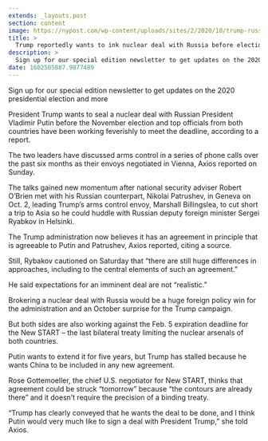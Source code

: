 ```yaml
--- 
extends: _layouts.post 
section: content 
image: https://nypost.com/wp-content/uploads/sites/2/2020/10/trump-russia-59.jpg?quality=90&strip=all&w=1200 
title: > 
  Trump reportedly wants to ink nuclear deal with Russia before election 
description: > 
  Sign up for our special edition newsletter to get updates on the 2020 presidential election and morePresident Trump wants to seal a nuclear deal with Russian President Vladimir Putin before the November election and top officials from both countries have been working feverishly to meet the deadline, according to a report.The Trump administration now believes it has an agreement in principle that is agreeable to Putin and Patrushev, Axios reported, citing a source.But both sides are also working against the Feb. 5 expiration deadline for the New START – the last bilateral treaty limiting the nuclear arsenals of both countries.Putin wants to extend it for five years, but Trump has stalled because he wants China to be included in any new agreement.“Trump has clearly conveyed that he wants the deal to be done, and I think Putin would very much like to sign a deal with President Trump,” she told Axios. 
date: 1602505887.9877489 
--- 
```

Sign up for our special edition newsletter to get updates on the 2020 presidential election and more

President Trump wants to seal a nuclear deal with Russian President Vladimir Putin before the November election and top officials from both countries have been working feverishly to meet the deadline, according to a report.

The two leaders have discussed arms control in a series of phone calls over the past six months as their envoys negotiated in Vienna, Axios reported on Sunday.

The talks gained new momentum after national security adviser Robert O’Brien met with his Russian counterpart, Nikolai Patrushev, in Geneva on Oct. 2, leading Trump’s arms control envoy, Marshall Billingslea, to cut short a trip to Asia so he could huddle with Russian deputy foreign minister Sergei Ryabkov in Helsinki.

The Trump administration now believes it has an agreement in principle that is agreeable to Putin and Patrushev, Axios reported, citing a source.

Still, Rybakov cautioned on Saturday that “there are still huge differences in approaches, including to the central elements of such an agreement.”

He said expectations for an imminent deal are not “realistic.”

Brokering a nuclear deal with Russia would be a huge foreign policy win for the administration and an October surprise for the Trump campaign.

But both sides are also working against the Feb. 5 expiration deadline for the New START – the last bilateral treaty limiting the nuclear arsenals of both countries.

Putin wants to extend it for five years, but Trump has stalled because he wants China to be included in any new agreement.

Rose Gottemoeller, the chief U.S. negotiator for New START, thinks that agreement could be struck “tomorrow” because “the contours are already there” and it doesn’t require the precision of a binding treaty.

“Trump has clearly conveyed that he wants the deal to be done, and I think Putin would very much like to sign a deal with President Trump,” she told Axios.